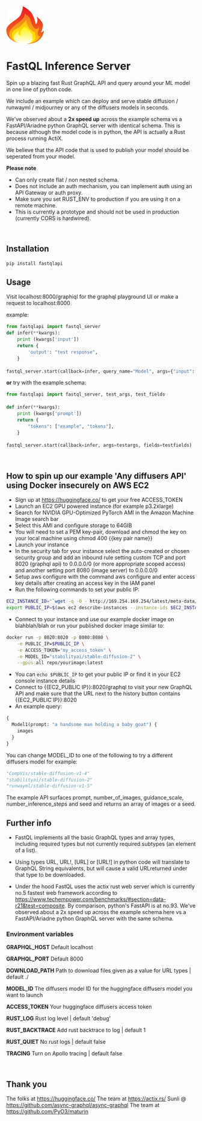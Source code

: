 <img src="fastql-logo.png" width="100" height="100">

# FastQL Inference Server

Spin up a blazing fast Rust GraphQL API and query around your ML model in one line of python code.

We include an example which can deploy and serve stable diffusion / runwayml / midjourney or any of the diffusers models in seconds.

We've observed about a **2x speed up** across the example schema vs a FastAPI/Ariadne python GraphQL server with identical schema. This is because although the model code is in python, the API is actually a Rust process running ActiX.

We believe that the API code that is used to publish your model should be seperated from your model.

**Please note**

- Can only create flat / non nested schema.
- Does not include an auth mechanism, you can implement auth using an API Gateway or auth proxy.
- Make sure you set RUST_ENV to production if you are using it on a remote machine.
- This is currently a prototype and should not be used in production (currently CORS is hardwired).

<br/>

## Installation

```bash
pip install fastqlapi
```

## Usage

Visit localhost:8000/graphiql for the graphql playground UI or make a request to localhost:8000

example:

```python
from fastqlapi import fastql_server
def infer(**kwargs):
    print (kwargs['input'])
    return {
        'output': "test response",
    }

fastql_server.start(callback=infer, query_name="Model", args={"input": { "type": "String", "description": "this is my input field"}}, fields={"output": { "type": "String"}})
```

**or** try with the example schema:

```python
from fastqlapi import fastql_server, test_args, test_fields

def infer(**kwargs):
    print (kwargs['prompt'])
    return {
        "tokens": ["example", "tokens"],
    }

fastql_server.start(callback=infer, args=testargs, fields=testfields)
```

<br/>

## How to spin up our example 'Any diffusers API' using Docker insecurely on AWS EC2

- Sign up at https://huggingface.co/ to get your free ACCESS_TOKEN
- Launch an EC2 GPU powered instance (for example p3.2xlarge)
- Search for NVIDIA GPU-Optimized PyTorch AMI in the Amazon Machine Image search bar
- Select this AMI and configure storage to 64GIB
- You will need to set a PEM key-pair, download and chmod the key on your local machine using chmod 400 {{key pair name}}
- Launch your instance
- In the security tab for your instance select the auto-created or chosen security group and add an inbound rule setting custom TCP and port 8020 (graphql api) to 0.0.0.0/0 (or more appropriate scoped access) and another setting port 8080 (image server) to 0.0.0.0/0
- Setup aws configure with the command aws configure and enter access key details after creating an access key in the IAM panel
- Run the following commands to set your public IP:

```bash
EC2_INSTANCE_ID="`wget -q -O - http://169.254.169.254/latest/meta-data/instance-id || die \"wget instance-id has failed: $?\"`"
export PUBLIC_IP=$(aws ec2 describe-instances --instance-ids $EC2_INSTANCE_ID --query 'Reservations[*].Instances[*].PublicIpAddress' --output text)
```

- Connect to your instance and use our example docker image on blahblah/blah or run your published docker image similar to:

```bash
docker run -p 8020:8020 -p 8080:8080 \
    -e PUBLIC_IP=$PUBLIC_IP \
    -e ACCESS_TOKEN="my_access_token" \
    -e MODEL_ID="stabilityai/stable-diffusion-2" \
    --gpus all repo/yourimage:latest
```

- You can `echo $PUBLIC_IP` to get your public IP or find it in your EC2 console instance details
- Connect to {{EC2_PUBLIC IP}}:8020/graphql to visit your new GraphQL API and make sure that the URL next to the history button contains {{EC2_PUBLIC IP}}:8020
- An example query:

```graphql
{
  Model1(prompt: "a handsome man holding a baby goat") {
    images
  }
}
```

You can change MODEL_ID to one of the following to try a different diffusers model for example:

```python
"CompVis/stable-diffusion-v1-4"
"stabilityai/stable-diffusion-2"
"runwayml/stable-diffusion-v1-5"
```

The example API surfaces prompt, number_of_images, guidance_scale, number_inference_steps and seed and returns an array of images or a seed.
<br/>

## Further info

- FastQL implements all the basic GraphQL types and array types, including required types but not currently
  required subtypes (an element of a list).

- Using types URL, URL!, [URL] or [URL!] in python code will translate to GraphQL String equivalents, but will cause a valid URLreturned under that type to be downloaded.

- Under the hood FastQL uses the actix rust web server which is currently no.5 fastest web framework according to https://www.techempower.com/benchmarks/#section=data-r21&test=composite. By comparison, python's FastAPI is at no.93. We've observed about a 2x speed up across the example schema here vs a FastAPI/Ariadne python GraphQL server with the same schema.
  <br/>

### Environment variables

**GRAPHQL_HOST**
Default localhost

**GRAPHQL_PORT**
Default 8000

**DOWNLOAD_PATH**
Path to download files given as a value for URL types | default ./

**MODEL_ID**
The diffusers model ID for the huggingface diffusers model you want to launch

**ACCESS_TOKEN**
Your huggingface diffusers access token

**RUST_LOG**
Rust log level | default 'debug'

**RUST_BACKTRACE**
Add rust backtrace to log | default 1

**RUST_QUIET**
No rust logs | default false

**TRACING**
Turn on Apollo tracing | default false

<br/>

## Thank you

The folks at https://huggingface.co/
The team at https://actix.rs/
Sunli @ https://github.com/async-graphql/async-graphql
The team at https://github.com/PyO3/maturin
